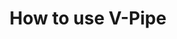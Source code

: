 ---
title: How to use V-Pipe
image: assets/img/ic-how-to-use-vpipe.svg
heading: How to use V-Pipe
links:
  - subject: Subject Heading 1
    links:
      - title: Link 1
        url: /link1
      - title: Link 2
        url: /link2
  - links:
      - title: Link 3
        url: /link3
      - title: Link 4
        url: /link4
      - title: Link 5
        url: /link5
  - subject: Subject Heading 2
    links:
      - title: Link 6
        url: /link6
---